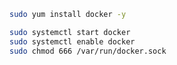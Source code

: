 ```bash
sudo yum install docker -y
```

```bash
sudo systemctl start docker
sudo systemctl enable docker
sudo chmod 666 /var/run/docker.sock
```